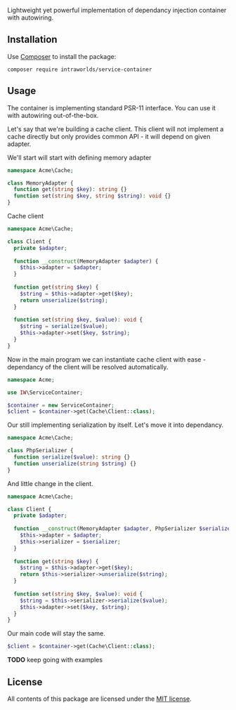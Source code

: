 Lightweight yet powerful implementation of dependancy injection container with autowiring.

## Installation
Use [Composer] to install the package:
```
composer require intraworlds/service-container
```

## Usage
The container is implementing standard PSR-11 interface. You can use it with autowiring out-of-the-box.

Let's say that we're building a cache client. This client will not implement a cache directly but only provides common API - it will depend on given adapter.

We'll start will start with defining memory adapter
```php
namespace Acme\Cache;

class MemoryAdapter {
  function get(string $key): string {}
  function set(string $key, string $string): void {}
}
```
Cache client
```php
namespace Acme\Cache;

class Client {
  private $adapter;
  
  function __construct(MemoryAdapter $adapter) {
    $this->adapter = $adapter;
  }
  
  function get(string $key) {
    $string = $this->adapter->get($key);
    return unserialize($string);
  }
  
  function set(string $key, $value): void {
    $string = serialize($value);
    $this->adapter->set($key, $string);
  }
}
```
Now in the main program we can instantiate cache client with ease - dependancy of the client will be resolved automatically.
```php
namespace Acme;

use IW\ServiceContainer;

$container = new ServiceContainer;
$client = $container->get(Cache\Client::class);
```
Our still implementing serialization by itself. Let's move it into dependancy.
```php
namespace Acme\Cache;

class PhpSerializer {
  function serialize($value): string {}
  function unserialize(string $string) {}
}
```
And little change in the client.
```php
namespace Acme\Cache;

class Client {
  private $adapter;
  
  function __construct(MemoryAdapter $adapter, PhpSerializer $serializer) {
    $this->adapter = $adapter;
    $this->serializer = $serializer;
  }
  
  function get(string $key) {
    $string = $this->adapter->get($key);
    return $this->serializer->unserialize($string);
  }
  
  function set(string $key, $value): void {
    $string = $this->serializer->serialize($value);
    $this->adapter->set($key, $string);
  }
}
```
Our main code will stay the same.
```php
$client = $container->get(Cache\Client::class);
```

**TODO** keep going with examples


## License
All contents of this package are licensed under the [MIT license].

[Composer]: https://getcomposer.org
[MIT license]: LICENSE
